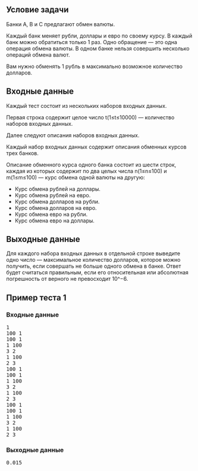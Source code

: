 <h2>Условие задачи</h2>
<P>Банки A, B и C предлагают обмен валюты.</P>
<P>Каждый банк меняет рубли, доллары и евро по своему курсу. В каждый банк можно обратиться только 1 раз. Одно обращение — это одна операция обмена валюты. В одном банке нельзя совершить несколько операций обмена валют.</P>
<P>Вам нужно обменять 1 рубль в максимально возможное количество долларов.</P>
<h2>Входные данные</h2>
<P>Каждый тест состоит из нескольких наборов входных данных.</P>
<P>Первая строка содержит целое число t(1≤t≤10000) — количество наборов входных данных.</P>
<P>Далее следуют описания наборов входных данных.</P>
<P>Каждый набор входных данных содержит описания обменных курсов трех банков.</P>
<P>Описание обменного курса одного банка состоит из шести строк, каждая из которых содержит по два целых числа 
n(1≤n≤100) и m(1≤m≤100) — курс обмена одной валюты на другую:</P>
<ul>
  <li>Курс обмена рублей на доллары.</li>
  <li>Курс обмена рублей на евро.</li>
  <li>Курс обмена долларов на рубли.</li>
  <li>Курс обмена долларов на евро.</li>
  <li>Курс обмена евро на рубли.</li>
  <li>Курс обмена евро на доллары.</li>
</ul>
<h2>Выходные данные</h2>
<p>Для каждого набора входных данных в отдельной строке выведите одно число — максимальное количество долларов, которое можно получить, если совершать не больше одного обмена в банке. 
Ответ будет считаться правильным, если его относительная или абсолютная погрешность от верного не превосходит 10^−6.</p>
<h2>Пример теста 1</h2>
<h3>Входные данные</h3>
<p><pre>1
100 1
100 1
1 100
3 2
1 100
2 3
100 1
100 1
1 100
3 2
1 100
2 3
100 1
100 1
1 100
3 2
1 100
2 3
</pre></p>
<h3>Выходные данные</h3>
<p><pre>0.015
</pre></p>

